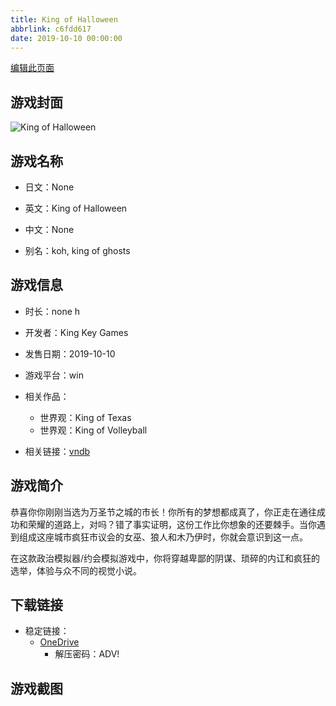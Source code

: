 ```yaml
---
title: King of Halloween
abbrlink: c6fdd617
date: 2019-10-10 00:00:00
---
```

[编辑此页面](https://github.com/ACG-3/ADV3-source/blob/main/source/_posts/games/King%20of%20Halloween.md)

## 游戏封面

![King of Halloween](https://pan.timero.xyz/d/onedrive/img_lib_001/King%20of%20Halloween_cover.avif)


## 游戏名称

- 日文：None
- 英文：King of Halloween
- 中文：None

- 别名：koh, king of ghosts


## 游戏信息

- 时长：none h
- 开发者：King Key Games
- 发售日期：2019-10-10
- 游戏平台：win
- 相关作品：
   - 世界观：King of Texas
   - 世界观：King of Volleyball

- 相关链接：[vndb](https://vndb.org/v26465)


## 游戏简介

恭喜你你刚刚当选为万圣节之城的市长！你所有的梦想都成真了，你正走在通往成功和荣耀的道路上，对吗？错了事实证明，这份工作比你想象的还要棘手。当你遇到组成这座城市疯狂市议会的女巫、狼人和木乃伊时，你就会意识到这一点。

在这款政治模拟器/约会模拟游戏中，你将穿越卑鄙的阴谋、琐碎的内讧和疯狂的选举，体验与众不同的视觉小说。




## 下载链接

- 稳定链接：
    - [OneDrive](https://pan.timero.xyz/onedrive/adv_lib_001/King%20of%20Halloween)
        - 解压密码：ADV!



## 游戏截图


